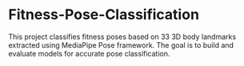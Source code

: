 # Fitness-Pose-Classification
This project classifies fitness poses based on 33 3D body landmarks extracted using MediaPipe Pose framework. The goal is to build and evaluate models for accurate pose classification.
